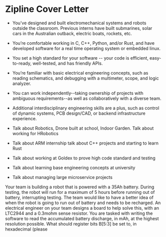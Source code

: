 # Zipline Cover Letter
- You've designed and built electromechanical systems and robots outside the classroom. Previous interns have built submarines, solar cars in the Australian outback, electric boats, rockets, etc.
- You’re comfortable working in C, C++, Python, and/or Rust, and have developed software for a real time operating system or embedded linux.
- You set a high standard for your software -- your code is efficient, easy-to-ready, well-tested, and has friendly APIs. 
- You’re familiar with basic electrical engineering concepts, such as reading schematics, and debugging with a multimeter, scope, and logic analyzer.
- You can work independently--taking ownership of projects with ambiguous requirements--as well as collaboratively with a diverse team.
- Additional interdisciplinary engineering skills are a plus, such as control of dynamic systems, PCB design/CAD, or backend infrastructure experience.



- Talk about Robotics, Drone built at school, Indoor Garden. Talk about working for HRobotics
- Talk about ARM internship talk about C++ projects and starting to learn Rust
- Talk about working at Goldex to prove high code standard and testing
- Talk about learning base engineering concepts at university
- Talk about managing large microservice projects

Your team is building a robot that is powered with a 35Ah battery.  During testing, the robot will run for a maximum of 5 hours before  running out of battery, interrupting testing. The team would like to  have a better idea of when the robot is going to run out of battery and  needs to be recharged. An electrical engineer on your team designs a  board to help solve this, with an LTC2944 and a 0.3mohm sense resistor.  You are tasked with writing the software to read the accumulated battery discharge, in mAh, at the highest resolution possible. What should  register bits B[5:3] be set to, in hexadecimal (please 